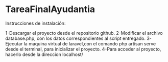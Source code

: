 TareaFinalAyudantia
===================
Instrucciones de instalación:

1-Descargar el proyecto desde el repositorio github. 
2-Modificar el archivo database.php, con los datos correspondientes al script entregado. 
3-Ejecutar la maquina virtual de laravel,con el comando php artisan serve desde el terminal, para inicializar el proyecto.
4-Para acceder al proyecto, hacerlo desde la direccion localhost/
